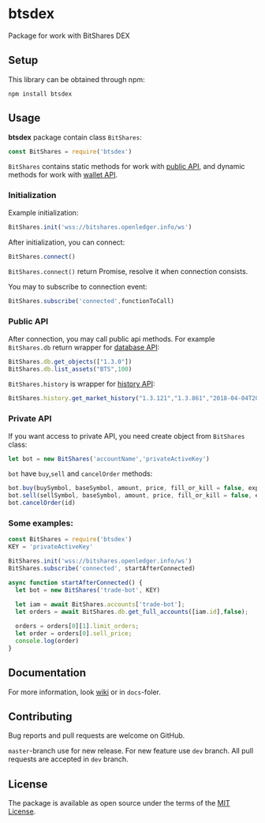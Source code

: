 # btsdex
Package for work with BitShares DEX


## Setup

This library can be obtained through npm:
```
npm install btsdex
```

## Usage

__btsdex__ package contain class `BitShares`: 
```js
const BitShares = require('btsdex')
```
`BitShares` contains static methods for work with [public API](http://docs.bitshares.org/api/blockchain-api.html), and dynamic methods for work with [wallet API](http://docs.bitshares.org/api/wallet-api.html).

### Initialization

Example initialization:
```js
BitShares.init('wss://bitshares.openledger.info/ws')
```
After initialization, you can connect:
```js
BitShares.connect()
```
`BitShares.connect()` return Promise, resolve it when connection consists.

You may to subscribe to connection event:
```js
BitShares.subscribe('connected',functionToCall)
```

### Public API

After connection, you may call public api methods. For example `BitShares.db` return wrapper for [database API](http://docs.bitshares.org/api/database.html):
```js
BitShares.db.get_objects(["1.3.0"])
BitShares.db.list_assets("BTS",100)
```
`BitShares.history` is wrapper for [history API](http://docs.bitshares.org/api/history.html):
```js
BitShares.history.get_market_history("1.3.121","1.3.861","2018-04-04T20:12:22","2018-04-01T20:12:22",86400)
```

### Private API

If you want access to private API, you need create object from `BitShares` class:
```js
let bot = new BitShares('accountName','privateActiveKey')
```
`bot` have `buy`,`sell` and `cancelOrder` methods:
```js
bot.buy(buySymbol, baseSymbol, amount, price, fill_or_kill = false, expire = "2020-02-02T02:02:02")
bot.sell(sellSymbol, baseSymbol, amount, price, fill_or_kill = false, expire = "2020-02-02T02:02:02")
bot.cancelOrder(id)
```

### Some examples:

```js
const BitShares = require('btsdex')
KEY = 'privateActiveKey'

BitShares.init('wss://bitshares.openledger.info/ws')
BitShares.subscribe('connected', startAfterConnected)

async function startAfterConnected() {
  let bot = new BitShares('trade-bot', KEY)

  let iam = await BitShares.accounts['trade-bot'];
  let orders = await BitShares.db.get_full_accounts([iam.id],false);
  
  orders = orders[0][1].limit_orders;
  let order = orders[0].sell_price;
  console.log(order)
}
```
## Documentation
For more information, look [wiki](https://scientistnik.github.io/btsdex) or in `docs`-foler.

## Contributing

Bug reports and pull requests are welcome on GitHub. 

`master`-branch use for new release. For new feature use `dev` branch. All pull requests are accepted in `dev` branch.

## License

The package is available as open source under the terms of the [MIT License](http://opensource.org/licenses/MIT).
